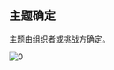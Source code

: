## 主题确定

主题由组织者或挑战方确定。


![0](C:\Users\Tong\Desktop\XLP_Ops_Manual_5be5\assets\challenger_preparation\choice_a_theme/mem11yangchao.jpg)




